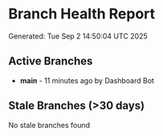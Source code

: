 # Branch Health Report
Generated: Tue Sep  2 14:50:04 UTC 2025

## Active Branches
- **main** - 11 minutes ago by Dashboard Bot

## Stale Branches (>30 days)
No stale branches found
